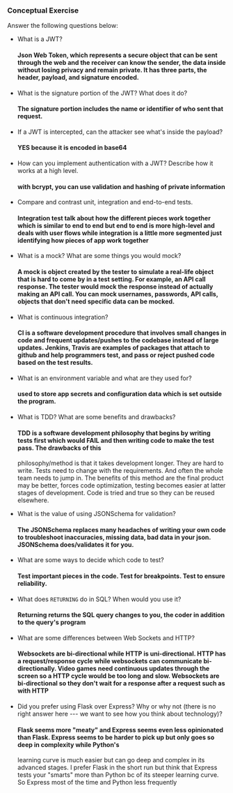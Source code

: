 ### Conceptual Exercise

Answer the following questions below:

- What is a JWT?
  #### Json Web Token, which represents a secure object that can be sent through the web and the receiver can know the sender, the data inside without losing privacy and remain private.   It has three parts, the header, payload, and signature encoded. 

- What is the signature portion of the JWT?  What does it do?
  #### The signature portion includes the name or identifier of who sent that request.

- If a JWT is intercepted, can the attacker see what's inside the payload?
  #### YES because it is encoded in base64

- How can you implement authentication with a JWT?  Describe how it works at a high level.
  #### with bcrypt, you can use validation and hashing of private information 

- Compare and contrast unit, integration and end-to-end tests.
  #### Integration test talk about how the different pieces work together which is similar to end to end but end to end is more high-level and deals with user flows while             integration is a little more segmented just identifying how pieces of app work together

- What is a mock? What are some things you would mock?
  #### A mock is object created by the tester to simulate a real-life object that is hard to come by in a test setting. For example, an API call response. The tester would mock the   response instead of actually making an API call. You can mock usernames, passwords, API calls, objects that don't need specific data can be mocked.  

- What is continuous integration?
  #### CI is a software development procedure that involves small changes in code and frequent updates/pushes to the codebase instead of large updates. Jenkins, Travis are examples   of packages that attach to github and help programmers test, and pass or reject pushed code based on the test results.

- What is an environment variable and what are they used for?
  #### used to store app secrets and configuration data which is set outside the program.

- What is TDD? What are some benefits and drawbacks?
  #### TDD is a software development philosophy that begins by writing tests first which would FAIL and then writing code to make the test pass. The drawbacks of this               
  philosophy/method is that it takes development longer. They are hard to write. Tests need to change with the requirements. And often the whole team needs to jump in. The 
  benefits of this method are the final product may be better, forces code optimization, testing becomes easier at latter stages of development. Code is tried and true so they 
  can be reused elsewhere. 

- What is the value of using JSONSchema for validation?
  #### The JSONSchema replaces many headaches of writing your own code to troubleshoot inaccuracies, missing data, bad data in your json. JSONSchema does/validates it for you.

- What are some ways to decide which code to test?
  #### Test important pieces in the code. Test for breakpoints. Test to ensure reliability.

- What does `RETURNING` do in SQL? When would you use it?
  #### Returning returns the SQL query changes to you, the coder in addition to the query's program 

- What are some differences between Web Sockets and HTTP?
  #### Websockets are bi-directional while HTTP is uni-directional. HTTP has a request/response cycle while websockets can communicate bi-directionally. Video games need continuous   updates through the screen so a HTTP cycle would be too long and slow. Websockets are bi-directional so they don't wait for a response after a request such as with HTTP
  

- Did you prefer using Flask over Express? Why or why not (there is no right
  answer here --- we want to see how you think about technology)?
  #### Flask seems more "meaty" and Express seems even less opinionated than Flask. Express seems to be harder to pick up but only goes so deep in complexity while Python's 
  learning curve is much easier but can go deep and complex in its advanced stages. I prefer Flask in the short run but think that Express tests your "smarts" more than Python bc 
  of its steeper learning curve. So Express most of the time and Python less frequently
